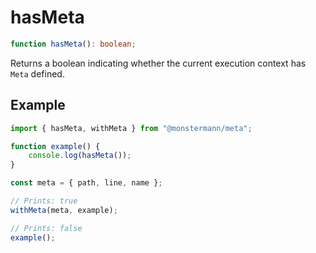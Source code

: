 # hasMeta

```ts
function hasMeta(): boolean;
```

Returns a boolean indicating whether the current execution context has `Meta` defined.

## Example

```ts
import { hasMeta, withMeta } from "@monstermann/meta";

function example() {
    console.log(hasMeta());
}

const meta = { path, line, name };

// Prints: true
withMeta(meta, example);

// Prints: false
example();
```
